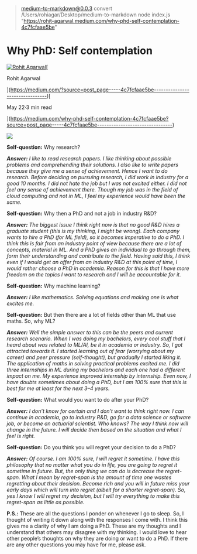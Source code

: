 
> medium-to-markdown@0.0.3 convert /Users/rohiagar/Desktop/medium-to-markdown
> node index.js "https://rohit-agarwal.medium.com/why-phd-self-contemplation-4c7fcfaae5be"

**Why PhD: Self contemplation**
===============================

[![Rohit Agarwal](https://miro.medium.com/fit/c/56/56/0*PxODvTJIMxtu8OMf)](https://medium.com/?source=post_page-----4c7fcfaae5be--------------------------------)[

Rohit Agarwal

](https://medium.com/?source=post_page-----4c7fcfaae5be--------------------------------)[

May 22·3 min read

](https://medium.com/why-phd-self-contemplation-4c7fcfaae5be?source=post_page-----4c7fcfaae5be--------------------------------)

![](https://miro.medium.com/max/450/1*6vnWed1Jnq9PSn8T_RyshA.jpeg)

**Self-question:** Why research?

**_Answer:_** _I like to read research papers. I like thinking about possible problems and comprehending their solutions. I also like to write papers because they give me a sense of achievement. Hence I want to do research. Before deciding on pursuing research, I did work in industry for a good 10 months. I did not hate the job but I was not excited either. I did not feel any sense of achievement there. Though my job was in the field of cloud computing and not in ML, I feel my experience would have been the same._

**Self-question:** Why then a PhD and not a job in industry R&D?

**_Answer:_** _The biggest issue I think right now is that no good R&D hires a graduate student (this is my thinking, I might be wrong). Each company wants to hire a PhD (for ML field), so it becomes imperative to do a PhD. I think this is fair from an industry point of view because there are a lot of concepts, material in ML. And a PhD gives an individual to go through them, form their understanding and contribute to the field. Having said this, I think even if I would get an offer from an industry R&D at this point of time, I would rather choose a PhD in academia. Reason for this is that I have more freedom on the topics I want to research and I will be accountable for it._

**Self-question:** Why machine learning?

**_Answer:_** _I like mathematics. Solving equations and making one is what excites me._

**Self-question:** But then there are a lot of fields other than ML that use maths. So, why ML?

**_Answer:_** _Well the simple answer to this can be the peers and current research scenario. When I was doing my bachelors, every cool stuff that I heard about was related to ML/AI, be it in academia or industry. So, I got attracted towards it. I started learning out of fear (worrying about my career) and peer pressure (self-thought), but gradually I started liking it. The application of maths in solving practical problems excited me. I did three internships in ML during my bachelors and each one had a different impact on me. My experience improved internship by internship. Even now, I have doubts sometimes about doing a PhD, but I am 100% sure that this is best for me at least for the next 3–4 years._

**Self-question:** What would you want to do after your PhD?

**_Answer:_** _I don’t know for certain and I don’t want to think right now. I can continue in academia, go to industry R&D, go for a data science or software job, or become an actuarial scientist. Who knows? The way I think now will change in the future. I will decide then based on the situation and what I feel is right._

**Self-question:** Do you think you will regret your decision to do a PhD?

**_Answer:_** _Of course. I am 100% sure, I will regret it sometime. I have this philosophy that no matter what you do in life, you are going to regret it sometime in future. But, the only thing we can do is decrease the regret-span. What I mean by regret-span is the amount of time one wastes regretting about their decision. Become rich and you will in future miss your early days which will turn into regret (albeit for a shorter regret-span). So, yes I know I will regret my decision, but I will try everything to make this regret-span as little as possible._

**P.S.:** These are all the questions I ponder on whenever I go to sleep. So, I thought of writing it down along with the responses I come with. I think this gives me a clarity of why I am doing a PhD. These are my thoughts and I understand that others may disagree with my thinking. I would love to hear other people’s thoughts on why they are doing or want to do a PhD. If there are any other questions you may have for me, please ask.
